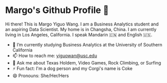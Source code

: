 # Margo's Github Profile 👋

Hi there! This is Margo Yiguo Wang. I am a Business Analytics student and an aspiring Data Scientist. My home is in Changsha, China. I am currently living in Los Angeles, California. I speak Mandarin 🇨🇳 and English 🇺🇸.

* 🌱 I’m currently studying Business Analytics at the University of Southern California
* 📫 How to reach me: yiguowan@usc.edu
* 💬 Ask me about Texas Holdem, Video Games, Rock Climbing, or Surfing
* ⚡ Fun fact: I'm a dog person and my Corgi's name is Coke
* 😄 Pronouns: She/Her/Hers
